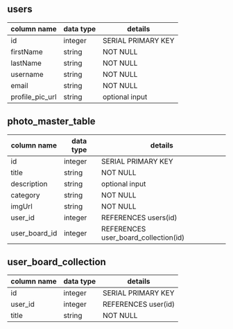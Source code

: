 

## users
column name| data type | details
-----------|-----------|-----------
id         |  integer  | SERIAL PRIMARY KEY
firstName  |  string   | NOT NULL
lastName   |  string   | NOT NULL
username   |  string   | NOT NULL
email      |  string   | NOT NULL
profile_pic_url | string | optional input





## photo_master_table
column name| data type | details
-----------|-----------|-----------
id         | integer   | SERIAL PRIMARY KEY
title      | string    | NOT NULL
description| string    | optional input
category | string    | NOT NULL
imgUrl     | string    | NOT NULL
user_id    | integer   | REFERENCES users(id)
user_board_id | integer | REFERENCES user_board_collection(id)

## user_board_collection
column name| data type | details
-----------|-----------|----------
id         | integer   | SERIAL PRIMARY KEY
user_id    | integer   | REFERENCES user(id)
title      | string    | NOT NULL
